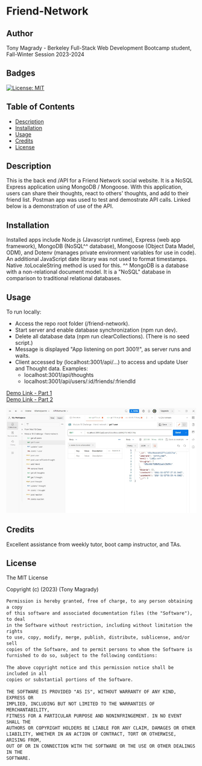 # Friend-Network

## Author
Tony Magrady - Berkeley Full-Stack Web Development Bootcamp student, Fall-Winter Session 2023-2024

## Badges
[![License: MIT](https://img.shields.io/badge/License-MIT-yellow.svg)](https://opensource.org/licenses/MIT)

## Table of Contents

- [Description](#description)
- [Installation](#installation)
- [Usage](#usage)
- [Credits](#credits)
- [License](#license)

## Description

This is the back end /API for a Friend Network social website. It is a NoSQL Express application using MongoDB / Mongoose. With this application, users can share their thoughts, react to others' thoughts, and add to their friend list. Postman app was used to test and demostrate API calls. Linked below is a demonstration of use of the API. <br>

## Installation

Installed apps include Node.js (Javascript runtime), Express (web app framework), MongoDB (NoSQL^^ database), Mongoose (Object Data Madel, ODM), and Dotenv (manages private environment variables for use in code). <br>
An additional JavaScript date library was not used to format timestamps. Native .toLocaleString method is used for this.
^^  MongoDB is a database with a non-relational document model. It is a "NoSQL" database in comparison to traditional relational databases.

## Usage

To run locally:
- Access the repo root folder (/friend-network).
- Start server and enable database synchronization (npm run dev).
- Delete all database data (npm run clearCollections).  (There is no seed script.)
- Message is displayed "App listening on port 3001!", as server runs and waits.
- Client accessed by (localhost:3001/api/...) to access and update User and Thought data.  Examples:
    - localhost:3001/api/thoughts <br>
    - localhost:3001/api/users/:id/friends/:friendId

[Demo Link - Part 1](https://app.screencastify.com/v3/watch/3AxbI9mfWfHddiTOMM6f) <br>
[Demo Link - Part 2](https://app.screencastify.com/v3/watch/nxzdPDkXYQCUkxpoHupR) <br>

![Postman Image](./img/postman.jpg)

## Credits

Excellent assistance from weekly tutor, boot camp instructor, and TAs.

## License

The MIT License

Copyright (c) (2023) (Tony Magrady)

    Permission is hereby granted, free of charge, to any person obtaining a copy
    of this software and associated documentation files (the "Software"), to deal
    in the Software without restriction, including without limitation the rights
    to use, copy, modify, merge, publish, distribute, sublicense, and/or sell
    copies of the Software, and to permit persons to whom the Software is
    furnished to do so, subject to the following conditions:
    
    The above copyright notice and this permission notice shall be included in all
    copies or substantial portions of the Software.
    
    THE SOFTWARE IS PROVIDED "AS IS", WITHOUT WARRANTY OF ANY KIND, EXPRESS OR
    IMPLIED, INCLUDING BUT NOT LIMITED TO THE WARRANTIES OF MERCHANTABILITY,
    FITNESS FOR A PARTICULAR PURPOSE AND NONINFRINGEMENT. IN NO EVENT SHALL THE
    AUTHORS OR COPYRIGHT HOLDERS BE LIABLE FOR ANY CLAIM, DAMAGES OR OTHER
    LIABILITY, WHETHER IN AN ACTION OF CONTRACT, TORT OR OTHERWISE, ARISING FROM,
    OUT OF OR IN CONNECTION WITH THE SOFTWARE OR THE USE OR OTHER DEALINGS IN THE
    SOFTWARE.